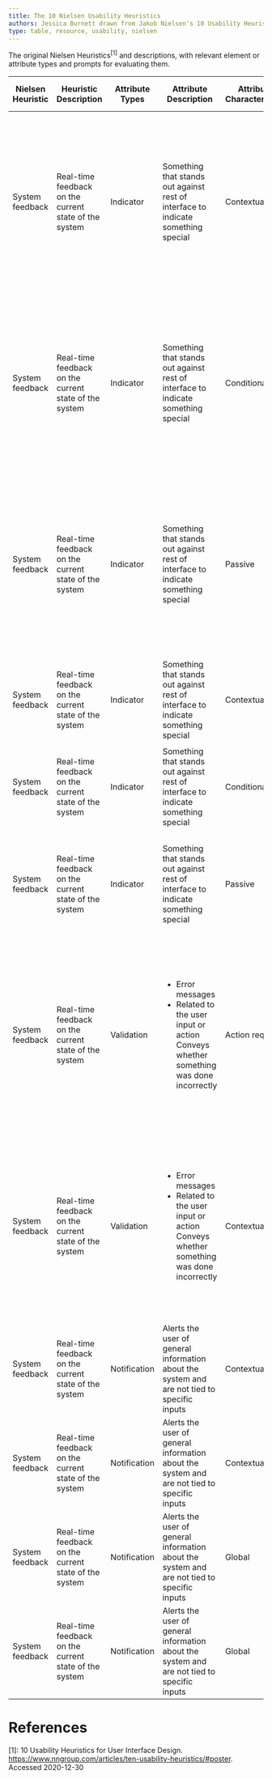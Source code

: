 ```yaml
---
title: The 10 Nielsen Usability Heuristics 
authors: Jessica Burnett drawn from Jakob Nielsen's 10 Usability Heuristics
type: table, resource, usability, nielsen
---
```


The original Nielsen Heuristics<sup>[1]</sup> and descriptions, with relevant element or attribute types and prompts for evaluating them. 


| Nielsen Heuristic | Heuristic Description                                 | Attribute Types | Attribute Description                                                                                                                 | Attribute Characteristics | Attribute-characteristic Description                                                                         | Attribute Features                                                      | Appropriateness high                                                                                                                                               | Appropriateness low                                                                                                                                                                                                                                           |
|-------------------|-------------------------------------------------------|-----------------|---------------------------------------------------------------------------------------------------------------------------------------|---------------------------|--------------------------------------------------------------------------------------------------------------|-------------------------------------------------------------------------|--------------------------------------------------------------------------------------------------------------------------------------------------------------------|---------------------------------------------------------------------------------------------------------------------------------------------------------------------------------------------------------------------------------------------------------------|
| System feedback   | Real-time feedback on the current state of the system | Indicator       | Something that stands out against rest of interface to indicate something special                                                     | Contextual                | <ul><li>Associated with a particular element</li><li> in close proximity to element</li></ul>                | <ul><li>Icon</li><li> typographical</li><li> size or animation</li><ul> | How important is the information to the user?                                                                                                                      | <ul><li>Is it worth taking up space on the page?</li><li> How often is the information used?</li><li> Would the user expect to see the information?</li><li> Would it be missed if it weren't provided?</li></ul>                                             |
| System feedback   | Real-time feedback on the current state of the system | Indicator       | Something that stands out against rest of interface to indicate something special                                                     | Conditional               | Feature changes according to conditions                                                                      | <ul><li>Icon</li><li> typographical</li><li> size or animation</li><ul> | How important is the information to the user?                                                                                                                      | <ul><li>Is it worth taking up space on the page?</li><li> How often is the information used?</li><li> Would the user expect to see the information?</li><li> Would it be missed if it weren't provided?</li></ul>                                             |
| System feedback   | Real-time feedback on the current state of the system | Indicator       | Something that stands out against rest of interface to indicate something special                                                     | Passive                   | <ul><li>Feature not always present</li><li> indicates something of potetnital interest to the user</li><ul>  | <ul><li>Icon</li><li> typographical</li><li> size or animation</li><ul> | How important is the information to the user?                                                                                                                      | <ul><li>Is it worth taking up space on the page?</li><li> How often is the information used?</li><li> Would the user expect to see the information?</li><li> Would it be missed if it weren't provided?</li></ul>                                             |
| System feedback   | Real-time feedback on the current state of the system | Indicator       | Something that stands out against rest of interface to indicate something special                                                     | Contextual                | <ul><li>Associated with a particular element</li><li>Is in close proximity to element</li></ul>              | <ul><li>Icon</li><li> typographical</li><li> size or animation</li><ul> | How important is it for the application that the user discovers the information?                                                                                   | NA                                                                                                                                                                                                                                                            |
| System feedback   | Real-time feedback on the current state of the system | Indicator       | Something that stands out against rest of interface to indicate something special                                                     | Conditional               | Feature changes according to conditions                                                                      | <ul><li>Icon</li><li> typographical</li><li> size or animation</li><ul> | How important is it for the application that the user discovers the information?                                                                                   | NA                                                                                                                                                                                                                                                            |
| System feedback   | Real-time feedback on the current state of the system | Indicator       | Something that stands out against rest of interface to indicate something special                                                     | Passive                   | <ul><li>Feature not always present</li><li> indicates something of potetnital interest to the user</li></ul> | <ul><li>Icon</li><li> typographical</li><li> size or animation</li><ul> | How important is it for the application that the user discovers the information?                                                                                   | NA                                                                                                                                                                                                                                                            |
| System feedback   | Real-time feedback on the current state of the system | Validation      | <ul><li>Error messages</li><li> Related to the user input or action</li></li>Conveys whether something was done incorrectly</li></ul> | Action required           | <ul><li>User must do some action or input something</li><li> Is a required action</li></ul>                  | Icon and text                                                           | <ul><li>Is an error message present upon failure?</li><li> Does it stand out from the rest of the UI? </li><li>Is it represented by an icon and/or text?</li></ul> | <ul><li>Is the error in plain-language format (diagnose)?</li><li> Is an immediate solution proposed (recover)? </li><li>Is it explicit? </li><li>Is it precise?</li><li> Is it human-readable? </li><li>Is it polite? </li><li>Is it constructive?</li></ul> |
| System feedback   | Real-time feedback on the current state of the system | Validation      | <ul><li>Error messages</li><li> Related to the user input or action</li></li>Conveys whether something was done incorrectly</li></ul> | Contextual                | Indicates that the specific input is not compatible with the program (e.g., numeric instead of alpha).       | Icon and text                                                           | <ul><li>Is an error message present upon failure?</li><li> Does it stand out from the rest of the UI? </li><li>Is it represented by an icon and/or text?</li></ul> | <ul><li>Is the error in plain-language format (diagnose)?</li><li> Is an immediate solution proposed (recover)? </li><li>Is it explicit? </li><li>Is it precise?</li><li> Is it human-readable? </li><li>Is it polite? </li><li>Is it constructive?</li></ul> |
| System feedback   | Real-time feedback on the current state of the system | Notification    | Alerts the user of general information about the system and are not tied to specific inputs                                           | Contextual                | Tied to a specific element within the UI                                                                     | Action-required notification                                            |                                                                                                                                                                    | Is the action urgent (and justifiably intrusive)?                                                                                                                                                                                                             |
| System feedback   | Real-time feedback on the current state of the system | Notification    | Alerts the user of general information about the system and are not tied to specific inputs                                           | Contextual                | Tied to a specific element within the UI                                                                     | Passive notification                                                    |                                                                                                                                                                    | Is the passive notification intrusive?                                                                                                                                                                                                                        |
| System feedback   | Real-time feedback on the current state of the system | Notification    | Alerts the user of general information about the system and are not tied to specific inputs                                           | Global                    | Tied to the system as a whole                                                                                | Action-required notification                                            |                                                                                                                                                                    |                                                                                                                                                                                                                                                               |
| System feedback   | Real-time feedback on the current state of the system | Notification    | Alerts the user of general information about the system and are not tied to specific inputs                                           | Global                    | Tied to the system as a whole                                                                                | Passive notification                                                    |                                                                                                                                                                    |                                                                                                                                                                                                                                                               |


# References
[1]: 10 Usability Heuristics for User Interface Design. https://www.nngroup.com/articles/ten-usability-heuristics/#poster. Accessed 2020-12-30

